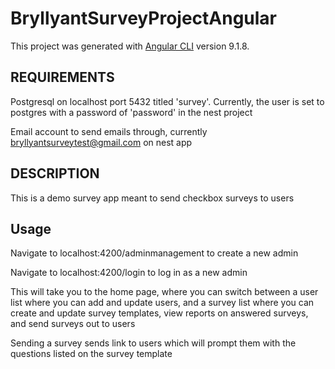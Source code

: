 # BryllyantSurveyProjectAngular

This project was generated with [Angular CLI](https://github.com/angular/angular-cli) version 9.1.8.

## REQUIREMENTS
Postgresql on localhost port 5432 titled 'survey'. Currently, the user is set to postgres with a password of 'password' in the nest project

Email account to send emails through, currently bryllyantsurveytest@gmail.com on nest app

## DESCRIPTION
This is a demo survey app meant to send checkbox surveys to users

## Usage
Navigate to localhost:4200/adminmanagement to create a new admin

Navigate to localhost:4200/login to log in as a new admin

This will take you to the home page, where you can switch between a user list where you can add and update users, and a survey list where you can create and update survey templates, view reports on answered surveys, and send surveys out to users

Sending a survey sends link to users which will prompt them with the questions listed on the survey template